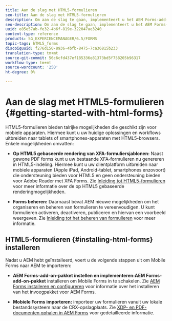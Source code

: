 ```yaml
---
title: Aan de slag met HTML5-formulieren
seo-title: Aan de slag met HTML5-formulieren
description: Om aan de slag te gaan, implementeert u het AEM Forms-add-onpakket en importeert u bestaande HTML5-formulieren naar AEM.
seo-description: Om aan de slag te gaan, implementeert u het AEM Forms-add-onpakket en importeert u bestaande HTML5-formulieren naar AEM.
uuid: e85e57ab-fe32-4b6f-819e-322047ae3240
content-type: reference
products: SG_EXPERIENCEMANAGER/6.5/FORMS
topic-tags: hTML5_forms
discoiquuid: f276d150-8936-4bfb-8475-7ca36815b233
translation-type: tm+mt
source-git-commit: 56c6cfd437ef185336e81373bd5f758205b96317
workflow-type: tm+mt
source-wordcount: '250'
ht-degree: 0%

---
```



# Aan de slag met HTML5-formulieren {#getting-started-with-html-forms}

HTML5-formulieren bieden talrijke mogelijkheden die geschikt zijn voor mobiele apparaten. Hiermee kunt u uw huidige oplossingen en workflows uitbreiden naar tablets of smartphones-apparaten met HTML5-browsers. Enkele mogelijkheden omvatten:

* **Op HTML5 gebaseerde rendering van XFA-formuliersjablonen:** Naast gewone PDF forms kunt u uw bestaande XFA-formulieren nu genereren in HTML5-indeling. Hiermee kunt u uw clientplatform uitbreiden naar mobiele apparaten (Apple iPad, Android-tablet, smartphones enzovoort) die ondersteuning bieden voor HTML5 en geen ondersteuning bieden voor Adobe Reader met XFA Forms. Zie [Inleiding tot HTML5-formulieren](/help/forms/using/introduction.md) voor meer informatie over de op HTML5 gebaseerde renderingmogelijkheden.

* **Forms beheren:** Daarnaast bevat AEM nieuwe mogelijkheden om het organiseren en beheren van formulieren te vereenvoudigen. U kunt formulieren activeren, deactiveren, publiceren en hiervan een voorbeeld weergeven. Zie [Inleiding tot het beheren van formulieren](/help/forms/using/introduction-managing-forms.md) voor meer informatie.

## HTML5-formulieren {#installing-html-forms} installeren

Nadat u AEM hebt geïnstalleerd, voert u de volgende stappen uit om Mobile Forms naar AEM te importeren:

* **AEM Forms-add-on-pakket instellen en implementeren:AEM Forms-add-on-pakket** installeren om Mobile Forms in te schakelen. Zie [AEM Forms installeren en configureren](/help/forms/using/installing-configuring-aem-forms-osgi.md) voor informatie over het installeren van het invoegpakket voor AEM Forms.

* **Mobiele Forms importeren:** importeer uw formulieren vanuit uw lokale bestandssysteem naar de CRX-opslagplaats. Zie [XDP- en PDF-documenten ophalen in AEM Forms](/help/forms/using/get-xdp-pdf-documents-aem.md) voor gedetailleerde informatie.

